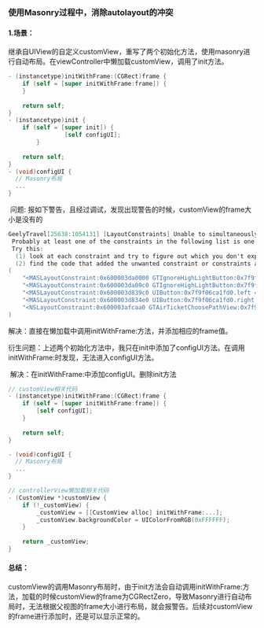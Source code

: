 ### 使用Masonry过程中，消除autolayout的冲突

#### 1.场景：

​	继承自UIView的自定义customView，重写了两个初始化方法，使用masonry进行自动布局。在viewController中懒加载customView，调用了init方法。

```objective-c
- (instancetype)initWithFrame:(CGRect)frame {
    if (self = [super initWithFrame:frame]) {
    }
    
    return self;
}
- (instancetype)init {
    if (self = [super init]) {
				[self configUI];
		}
    
    return self;
}
- (void)configUI {
  // Masonry布局
  ...
}
```

​	问题: 报如下警告，且经过调试，发现出现警告的时候，customView的frame大小是没有的

```objective-c
GeelyTravel[25638:1054131] [LayoutConstraints] Unable to simultaneously satisfy constraints.
 Probably at least one of the constraints in the following list is one you don't want. 
 Try this: 
  (1) look at each constraint and try to figure out which you don't expect; 
  (2) find the code that added the unwanted constraint or constraints and fix it. 
(
    "<MASLayoutConstraint:0x600003da0000 GTIgnoreHighLightButton:0x7f9f06cf2bd0.left == GTAirTicketChoosePathView:0x7f9f06cc4f80.left + 16>",
    "<MASLayoutConstraint:0x600003da09c0 GTIgnoreHighLightButton:0x7f9f06c00940.right == GTAirTicketChoosePathView:0x7f9f06cc4f80.right - 16>",
    "<MASLayoutConstraint:0x600003d839c0 UIButton:0x7f9f06ca1fd0.left == GTIgnoreHighLightButton:0x7f9f06cf2bd0.left>",
    "<MASLayoutConstraint:0x600003d834e0 UIButton:0x7f9f06ca1fd0.right == GTIgnoreHighLightButton:0x7f9f06c00940.right>",
    "<NSLayoutConstraint:0x600003afcaa0 GTAirTicketChoosePathView:0x7f9f06cc4f80.width == 0>"
)
```

​	解决：直接在懒加载中调用initWithFrame:方法，并添加相应的frame值。

​	衍生问题：上述两个初始化方法中，我只在init中添加了configUI方法。在调用initWithFrame:时发现，无法进入configUI方法。	

​	解决：在initWithFrame:中添加configUI。删除init方法

```objective-c
// customView相关代码
- (instancetype)initWithFrame:(CGRect)frame {
    if (self = [super initWithFrame:frame]) {
        [self configUI];
    }
    
    return self;
}

- (void)configUI {
  // Masonry布局
  ...
}
```

```objective-c
// controllerView懒加载相关代码
- (CustomView *)customView {
    if (!_customView) {
        _customView = [[CustomView alloc] initWithFrame:...];
        _customView.backgroundColor = UIColorFromRGB(0xFFFFFF);
    }
    
    return _customView;
}
```

#### 总结：

customView的调用Masonry布局时，由于init方法会自动调用initWithFrame:方法，加载的时候customView的frame为CGRectZero，导致Masonry进行自动布局时，无法根据父视图的frame大小进行布局，就会报警告。后续对customView的frame进行添加时，还是可以显示正常的。